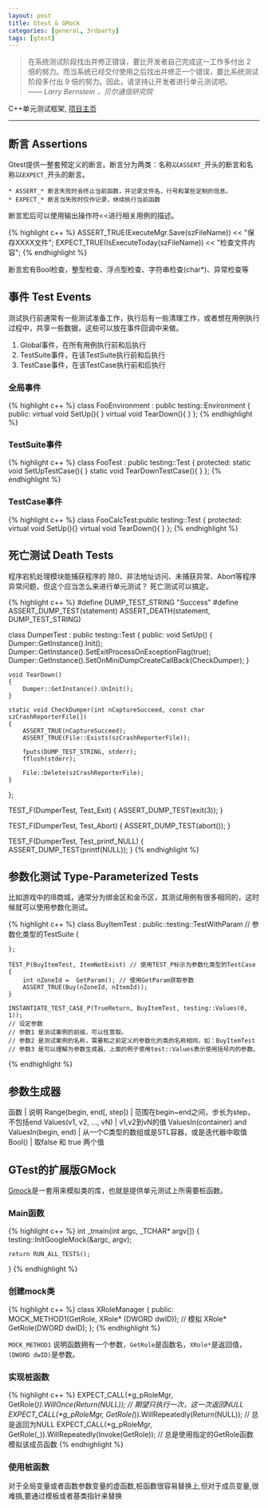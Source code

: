 ```yaml
---
layout: post
title: Gtest & GMock
categories: [general, 3rdparty]
tags: [gtest]
---
```


> 在系统测试阶段找出并修正错误，要比开发者自己完成这一工作多付出 2 倍的努力。而当系统已经交付使用之后找出并修正一个错误，要比系统测试阶段多付出 9 倍的努力。因此，请坚持让开发者进行单元测试吧。    
> *—— Larry Bernstein ，贝尔通信研究院*

C++单元测试框架, [项目主页](http://code.google.com/p/googletest/)

----------

## 断言 Assertions ##

Gtest提供一整套预定义的断言。断言分为两类：名称以`ASSERT_`开头的断言和名称以`EXPECT_`开头的断言。

    * ASSERT_* 断言失败时会终止当前函数，并记录文件名，行号和某些定制的信息。
    * EXPECT_* 断言当失败时仅作记录，继续执行当前函数

断言宏后可以使用输出操作符<<进行相关用例的描述。
	
{% highlight c++ %}
ASSERT_TRUE(ExecuteMgr.Save(szFileName)) << "保存XXXX文件";
EXPECT_TRUE(IsExecuteToday(szFileName)) << "检查文件内容";
{% endhighlight %}

断言宏有Bool检查，整型检查、浮点型检查、字符串检查(char*)、异常检查等

## 事件 Test Events ##
测试执行前通常有一些测试准备工作，执行后有一些清理工作，或者想在用例执行过程中，共享一些数据，这些可以放在事件回调中来做。

1. Global事件，在所有用例执行前和后执行
1. TestSuite事件，在该TestSuite执行前和后执行
1. TestCase事件，在该TestCase执行前和后执行

### 全局事件 ###
	
{% highlight c++ %}
class FooEnvironment : public testing::Environment
{
public:
	virtual void SetUp(){ }
	virtual void TearDown(){ }
};
{% endhighlight %}

### TestSuite事件 ###
{% highlight c++ %}
class FooTest : public testing::Test 
{
protected:
	static void SetUpTestCase(){ }
	static void TearDownTestCase(){ }
};
{% endhighlight %}
		
### TestCase事件 ###

{% highlight c++ %}
class FooCalcTest:public testing::Test
{
protected:
	virtual void SetUp(){}
	virtual void TearDown(){ }
};
{% endhighlight %}
		
## 死亡测试 Death Tests ##
程序宕机处理模块能捕获程序的 除0、非法地址访问、未捕获异常、Abort等程序异常问题，但这个应当怎么来进行单元测试？
死亡测试可以搞定。

{% highlight c++ %}
#define DUMP_TEST_STRING "Success"
#define ASSERT_DUMP_TEST(statement) ASSERT_DEATH(statement, DUMP_TEST_STRING)

class DumperTest : public testing::Test
{
public:
	void SetUp() 
	{
		Dumper::GetInstance().Init();
		Dumper::GetInstance().SetExitProcessOnExceptionFlag(true);
		Dumper::GetInstance().SetOnMiniDumpCreateCallBack(CheckDumper);	
	}

	void TearDown() 
	{
		Dumper::GetInstance().UnInit();
	}	

	static void CheckDumper(int nCaptureSucceed, const char szCrashReporterFile[])
	{
		ASSERT_TRUE(nCaptureSucceed);
		ASSERT_TRUE(File::Exists(szCrashReporterFile));

		fputs(DUMP_TEST_STRING, stderr);
		fflush(stderr);

		File::Delete(szCrashReporterFile);
	}
};

TEST_F(DumperTest, Test_Exit)
{
	ASSERT_DUMP_TEST(exit(3));
}

TEST_F(DumperTest, Test_Abort)
{
	ASSERT_DUMP_TEST(abort());
}

TEST_F(DumperTest, Test_printf_NULL)
{
	ASSERT_DUMP_TEST(printf(NULL));
}
{% endhighlight %}

## 参数化测试 Type-Parameterized Tests ##

比如游戏中的IB商城，通常分为绑金区和金币区，其测试用例有很多相同的，这时候就可以使用参数化测试。
	
{% highlight c++ %}
    class BuyItemTest : public::testing::TestWithParam<int> // 参数化类型的TestSuite
    {
    
    };
    
    TEST_P(BuyItemTest, ItemNotExist) // 使用TEST_P标示为参数化类型的TestCase
    {
    	int nZoneId =  GetParam(); // 使用GetParam获取参数
    	ASSERT_TRUE(Buy(nZoneId, nItemId));
    }
    
    INSTANTIATE_TEST_CASE_P(TrueReturn, BuyItemTest, testing::Values(0, 1));
    // 设定参数
    // 参数1 是测试案例的前缀，可以任意取。 
    // 参数2 是测试案例的名称，需要和之前定义的参数化的类的名称相同，如：BuyItemTest 
    // 参数3 是可以理解为参数生成器，上面的例子使用test::Values表示使用括号内的参数。
{% endhighlight %}

## 参数生成器 ##

函数                                                	| 说明
Range(begin, end[, step])                           | 范围在begin~end之间，步长为step，不包括end
Values(v1, v2, ..., vN)                             | v1,v2到vN的值
ValuesIn(container) and ValuesIn(begin, end)        | 从一个C类型的数组或是STL容器，或是迭代器中取值
Bool()	                                            | 取false 和 true 两个值

## GTest的扩展版GMock ##
[Gmock](http://code.google.com/p/googlemock/)是一套用来模拟类的库，也就是提供单元测试上所需要桩函数。

### Main函数 ###

{% highlight c++ %}
int _tmain(int argc, _TCHAR* argv[])
{
    testing::InitGoogleMock(&argc, argv); 

    return RUN_ALL_TESTS(); 
}
{% endhighlight %}

### 创建mock类 ###

{% highlight c++ %}
class XRoleManager
{
public:
    MOCK_METHOD1(GetRole, XRole* (DWORD dwID)); // 模拟 XRole* GetRole(DWORD dwID);
};
{% endhighlight %}
        

`MOCK_METHOD1` 说明函数拥有一个参数，`GetRole`是函数名，`XRole*`是返回值，`(DWORD dwID)`是参数。

### 实现桩函数 ###

{% highlight c++ %}
EXPECT_CALL(*g_pRoleMgr, GetRole(_)).WillOnce(Return(NULL)); // 期望只执行一次，这一次返回NULL
EXPECT_CALL(*g_pRoleMgr, GetRole(_)).WillRepeatedly(Return(NULL)); // 总是返回为NULL
EXPECT_CALL(*g_pRoleMgr, GetRole(_)).WillRepeatedly(Invoke(GetRole)); // 总是使用指定的GetRole函数模拟该成员函数
{% endhighlight %}

### 使用桩函数 ###
对于全局变量或者函数参数变量的虚函数,桩函数很容易替换上,但对于成员变量,很难搞,要通过模板或者基类指针来替换
